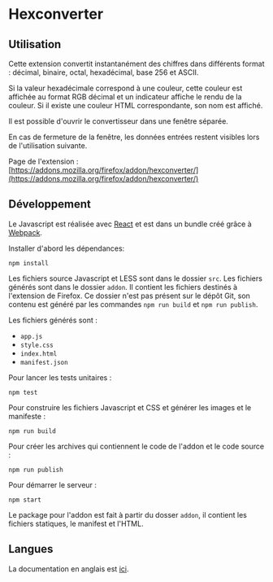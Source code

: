 # Hexconverter

## Utilisation

Cette extension convertit instantanément des chiffres dans différents format : décimal, binaire, octal, hexadécimal, base 256 et ASCII.

Si la valeur hexadécimale correspond à une couleur, cette couleur est affichée au format RGB décimal et un indicateur affiche le rendu de la couleur. Si il existe une couleur HTML correspondante, son nom est affiché.

Il est possible d'ouvrir le convertisseur dans une fenêtre séparée.

En cas de fermeture de la fenêtre, les données entrées restent visibles lors de l'utilisation suivante.

Page de l'extension : [https://addons.mozilla.org/firefox/addon/hexconverter/](https://addons.mozilla.org/firefox/addon/hexconverter/)

## Développement

Le Javascript est réalisée avec [React](https://reactjs.org) et est dans un bundle créé grâce à [Webpack](https://webpack.js.org).

Installer d'abord les dépendances:

`npm install`

Les fichiers source Javascript et LESS sont dans le dossier `src`. Les fichiers générés sont dans le dossier `addon`. Il contient les fichiers destinés à l'extension de Firefox. Ce dossier n'est pas présent sur le dépôt Git, son contenu est généré par les commandes `npm run build` et `npm run publish`.

Les fichiers générés sont :
* `app.js`
* `style.css` 
* `index.html`
* `manifest.json`

Pour lancer les tests unitaires :

`npm test`

Pour construire les fichiers Javascript et CSS et générer les images et le manifeste :

`npm run build`

Pour créer les archives qui contiennent le code de l'addon et le code source :

`npm run publish`

Pour démarrer le serveur :

`npm start`

Le package pour l'addon est fait à partir du dosser `addon`, il contient les fichiers statiques, le manifest et l'HTML.

## Langues

La documentation en anglais est [ici](README.md).
